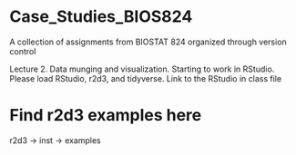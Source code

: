 # Case_Studies_BIOS824
A collection of assignments from BIOSTAT 824 organized through version control

Lecture 2. Data munging and visualization. Starting to work in RStudio. Please load RStudio, r2d3, and tidyverse. Link to the RStudio in class file

# Find r2d3 examples here
r2d3 -> inst -> examples
